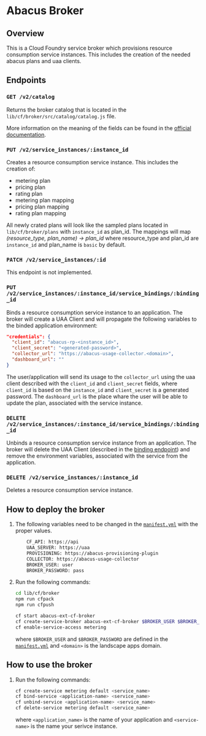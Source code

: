 Abacus Broker
=============

## Overview
This is a Cloud Foundry service broker which provisions resource consumption service instances. This includes the creation of the needed abacus plans and uaa clients.

## Endpoints

### `GET /v2/catalog`

Returns the broker catalog that is located in the `lib/cf/broker/src/catalog/catalog.js` file. 

More information on the meaning of the fields can be found in the [official documentation](https://docs.cloudfoundry.org/services/api.html#catalog-mgmt).

### `PUT /v2/service_instances/:instance_id`

Creates a resource consumption service instance. This includes the creation of:
* metering plan
* pricing plan
* rating plan
* metering plan mapping
* pricing plan mapping
* rating plan mapping 

All newly crated plans will look like the sampled plans located in `lib/cf/broker/plans` with `instance_id` as plan_id.
The mappings will map *(resource_type, plan_name) -> plan_id* where resource_type and plan_id are `instance_id` and plan_name is `basic` by default.   

### `PATCH /v2/service_instances/:id`

This endpoint is not implemented.

### `PUT /v2/service_instances/:instance_id/service_bindings/:binding_id`

Binds a resource consumption service instance to an application. The broker will create a UAA Client and will propagate the following variables to the binded application environment:

```json
"credentials": {
  "client_id": "abacus-rp-<instance_id>",
  "client_secret": "<generated-password>",
  "collector_url": "https://abacus-usage-collector.<domain>",
  "dashboard_url": ""
}
```
The user/application will send its usage to the `collector_url` using the uaa client described with the `client_id` and `client_secret` fields, where `client_id` is based on the `instance_id` and `client_secret` is a generated password.
The `dashboard_url` is the place whare the user will be able to update the plan, associated with the service instance.

### `DELETE /v2/service_instances/:instance_id/service_bindings/:binding_id`
Unbinds a resource consumption service instance from an application. The broker will delete the UAA Client (described in the [binding endpoint](#put-v2service_instancesinstance_idservice_bindingsbinding_id)) and remove the environment variables, associated with the service from the application. 

### `DELETE /v2/service_instances/:instance_id`
Deletes a resource consumption service instance.

## How to deploy the broker
1. The following variables need to be changed in the [`manifest.yml`](https://github.com/cloudfoundry-incubator/cf-abacus-broker/blob/mappings/lib/cf/broker/manifest.yml) with the proper values.
    ```bash
        CF_API: https://api
        UAA_SERVER: https://uaa
        PROVISIONING: https://abacus-provisioning-plugin
        COLLECTOR: https://abacus-usage-collector
        BROKER_USER: user
        BROKER_PASSWORD: pass
    ```

1. Run the following commands:
    ```bash
    cd lib/cf/broker
    npm run cfpack
    npm run cfpush
    
    cf start abacus-ext-cf-broker
    cf create-service-broker abacus-ext-cf-broker $BROKER_USER $BROKER_PASSWORD https://abacus-ext-cf-broker.<domain>
    cf enable-service-access metering
    ```
    
    where `$BROKER_USER` and `$BROKER_PASSWORD` are defined in the [`manifest.yml`](https://github.com/cloudfoundry-incubator/cf-abacus-broker/blob/mappings/lib/cf/broker/manifest.yml) and `<domain>` is the landscape apps domain.

## How to use the broker
1. Run the following commands:
    ```bash
    cf create-service metering default <service_name>
    cf bind-service <application-name> <service_name>
    cf unbind-service <application-name> <service_name>
    cf delete-service metering default <service_name>
    ```
    
    where `<application_name>` is the name of your application and `<service-name>` is the name your serivce instance.
